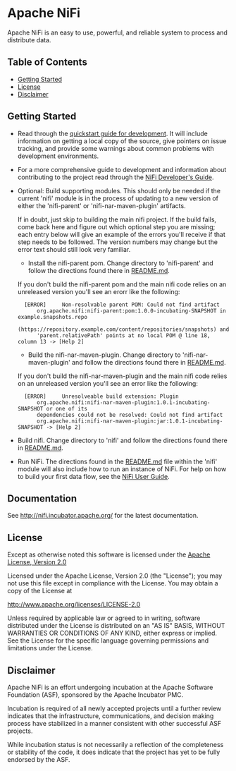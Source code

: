 <!--
  Licensed to the Apache Software Foundation (ASF) under one or more
  contributor license agreements.  See the NOTICE file distributed with
  this work for additional information regarding copyright ownership.
  The ASF licenses this file to You under the Apache License, Version 2.0
  (the "License"); you may not use this file except in compliance with
  the License.  You may obtain a copy of the License at
      http://www.apache.org/licenses/LICENSE-2.0
  Unless required by applicable law or agreed to in writing, software
  distributed under the License is distributed on an "AS IS" BASIS,
  WITHOUT WARRANTIES OR CONDITIONS OF ANY KIND, either express or implied.
  See the License for the specific language governing permissions and
  limitations under the License.
-->
# Apache NiFi

Apache NiFi is an easy to use, powerful, and reliable system to process and distribute data.

## Table of Contents

- [Getting Started](#getting-started)
- [License](#license)
- [Disclaimer](#disclaimer)

## Getting Started

- Read through the [quickstart guide for development](http://nifi.incubator.apache.org/quickstart.html).
  It will include information on getting a local copy of the source, give pointers on issue
  tracking, and provide some warnings about common problems with development environments.
- For a more comprehensive guide to development and information about contributing to the project
  read through the [NiFi Developer's Guide](http://nifi.incubator.apache.org/developer-guide.html).
- Optional: Build supporting modules. This should only be needed if the current 'nifi' module is in
  the process of updating to a new version of either the 'nifi-parent' or 'nifi-nar-maven-plugin'
  artifacts.

    If in doubt, just skip to building the main nifi project. If the build fails, come back here and
    figure out which optional step you are missing; each entry below will give an example of the
    errors you'll receive if that step needs to be followed. The version numbers may change but the
    error text should still look very familiar.
    - Install the nifi-parent pom. Change directory to 'nifi-parent' and follow the directions found
      there in [README.md](nifi-parent/README.md).

    If you don't build the nifi-parent pom and the main nifi code relies on an unreleased version
    you'll see an erorr like the following:

        [ERROR]     Non-resolvable parent POM: Could not find artifact
            org.apache.nifi:nifi-parent:pom:1.0.0-incubating-SNAPSHOT in example.snapshots.repo
            (https://repository.example.com/content/repositories/snapshots) and
            'parent.relativePath' points at no local POM @ line 18, column 13 -> [Help 2]
    - Build the nifi-nar-maven-plugin.  Change directory to 'nifi-nar-maven-plugin' and
      follow the directions found there in [README.md](nifi-nar-maven-plugin/README.md).

    If you don't build the nifi-nar-maven-plugin and the main nifi code relies on an unreleased
    version you'll see an error like the following:

        [ERROR]     Unresolveable build extension: Plugin
            org.apache.nifi:nifi-nar-maven-plugin:1.0.1-incubating-SNAPSHOT or one of its
            dependencies could not be resolved: Could not find artifact
            org.apache.nifi:nifi-nar-maven-plugin:jar:1.0.1-incubating-SNAPSHOT -> [Help 2]
- Build nifi.  Change directory to 'nifi' and follow the directions found there in
  [README.md](nifi/README.md).
- Run NiFi. The directions found in the [README.md](nifi/README.md) file within the 'nifi' module
  will also include how to run an instance of NiFi. For help on how to build your first data flow,
  see the [NiFi User Guide](http://nifi.incubator.apache.org/docs/nifi-docs/user-guide.html).

## Documentation

See http://nifi.incubator.apache.org/ for the latest documentation.

## License

Except as otherwise noted this software is licensed under the
[Apache License, Version 2.0](http://www.apache.org/licenses/LICENSE-2.0.html)

Licensed under the Apache License, Version 2.0 (the "License");
you may not use this file except in compliance with the License.
You may obtain a copy of the License at

  http://www.apache.org/licenses/LICENSE-2.0

Unless required by applicable law or agreed to in writing, software
distributed under the License is distributed on an "AS IS" BASIS,
WITHOUT WARRANTIES OR CONDITIONS OF ANY KIND, either express or implied.
See the License for the specific language governing permissions and
limitations under the License.

## Disclaimer

Apache NiFi is an effort undergoing incubation at the Apache Software
Foundation (ASF), sponsored by the Apache Incubator PMC.

Incubation is required of all newly accepted projects until a further review
indicates that the infrastructure, communications, and decision making process
have stabilized in a manner consistent with other successful ASF projects.

While incubation status is not necessarily a reflection of the completeness
or stability of the code, it does indicate that the project has yet to be
fully endorsed by the ASF.

